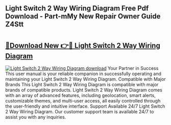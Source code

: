 ## Light Switch 2 Way Wiring Diagram Free Pdf Download - Part-mMy New Repair Owner Guide Z4Stt

# <h2><a href="http://dfix9p.blite.top/?on=Light+Switch+2+Way+Wiring+Diagram">🔗Download New 👉🔴 Light Switch 2 Way Wiring Diagram</a></h2>

[![Light Switch 2 Way Wiring Diagram download](https://i.imgur.com/lujVjoI.png)](http://dfix9p.blite.top/?on=Light+Switch+2+Way+Wiring+Diagram)
Your Partner in Success This user manual is your reliable companion in successfully operating and maintaining your Light Switch 2 Way Wiring Diagram. Compatible with Major Brands This Light Switch 2 Way Wiring Diagram is compatible with major brands of compatible products. Light Switch 2 Way Wiring Diagram comes with an array of advanced features, including geolocation, smart alerts, customizable themes, and multi-user access, all easily controlled through the user-friendly and intuitive interface. Support Available 24/7 Light Switch 2 Way Wiring Diagram. Our customer support team is available 24/7 to assist you with any inquiries.
